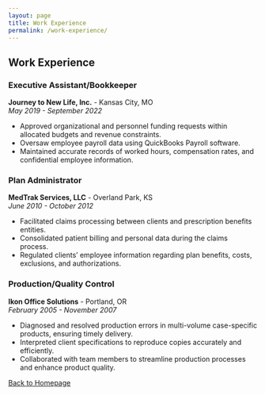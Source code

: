 ```yaml
---
layout: page
title: Work Experience
permalink: /work-experience/
---
```


## Work Experience

### Executive Assistant/Bookkeeper
**Journey to New Life, Inc.** - Kansas City, MO  
*May 2019 - September 2022*  
- Approved organizational and personnel funding requests within allocated budgets and revenue constraints.
- Oversaw employee payroll data using QuickBooks Payroll software.
- Maintained accurate records of worked hours, compensation rates, and confidential employee information.

### Plan Administrator
**MedTrak Services, LLC** - Overland Park, KS  
*June 2010 - October 2012*  
- Facilitated claims processing between clients and prescription benefits entities.
- Consolidated patient billing and personal data during the claims process.
- Regulated clients’ employee information regarding plan benefits, costs, exclusions, and authorizations.

### Production/Quality Control
**Ikon Office Solutions** - Portland, OR  
*February 2005 - November 2007*  
- Diagnosed and resolved production errors in multi-volume case-specific products, ensuring timely delivery.
- Interpreted client specifications to reproduce copies accurately and efficiently.
- Collaborated with team members to streamline production processes and enhance product quality.

[Back to Homepage](/)
